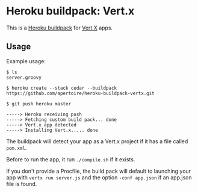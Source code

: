 Heroku buildpack: Vert.x
========================

This is a [Heroku buildpack](http://devcenter.heroku.com/articles/buildpack) for [Vert.X](http://vertx.io/) apps.

Usage
-----

Example usage:

    $ ls
    server.groovy

    $ heroku create --stack cedar --buildpack https://github.com/apertoire/heroku-buildpack-vertx.git
	
	$ git push heroku master

    -----> Heroku receiving push
    -----> Fetching custom build pack... done
    -----> Vert.x app detected
    -----> Installing Vert.x..... done

The buildpack will detect your app as a Vert.x project if it has a file called `pom.xml`.

Before to run the app, it run `./compile.sh` if it exists.

If you don't provide a Procfile, the build pack will default to launching your app with `vertx run server.js`
and the option `-conf app.json` if an app.json file is found.

